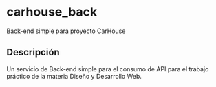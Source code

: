 # carhouse_back
Back-end simple para proyecto CarHouse

## Descripción

Un servicio de Back-end simple para el consumo de API para el trabajo práctico de la materia Diseño y Desarrollo Web.